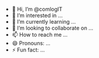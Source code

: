 - 👋 Hi, I’m @comlogIT
- 👀 I’m interested in ...
- 🌱 I’m currently learning ...
- 💞️ I’m looking to collaborate on ...
- 📫 How to reach me ...
- 😄 Pronouns: ...
- ⚡ Fun fact: ...

<!---
comlogIT/comlogIT is a ✨ special ✨ repository because its `README.md` (this file) appears on your GitHub profile.
You can click the Preview link to take a look at your changes.
--->
